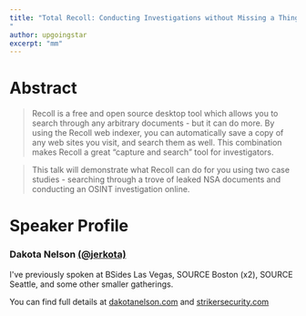 ```yaml
---
title: "Total Recoll: Conducting Investigations without Missing a Thing
"
author: upgoingstar
excerpt: "mm"
---
```

# Abstract

> Recoll is a free and open source desktop tool which allows you to search through any arbitrary documents - but it can do more. By using the Recoll web indexer, you can automatically save a copy of any web sites you visit, and search them as well. This combination makes Recoll a great “capture and search” tool for investigators. 

> This talk will demonstrate what Recoll can do for you using two case studies - searching through a trove of leaked NSA documents and conducting an OSINT investigation online.

# Speaker Profile
### Dakota Nelson [(@jerkota)](https://twitter.com/jerkota)

I've previously spoken at BSides Las Vegas, SOURCE Boston (x2), SOURCE Seattle, and some other smaller gatherings. 

You can find full details at [dakotanelson.com](dakotanelson.com) and [strikersecurity.com](strikersecurity.com)
